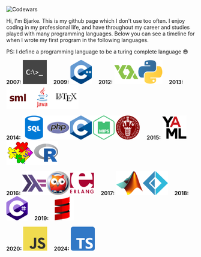 ![Codewars](https://github.r2v.ch/codewars?user=Pjuske&stroke=green)

Hi, I'm Bjarke. This is my github page which I don't use too often. I enjoy coding in my professional life, and have throughout my career and studies played with many programming languages. Below you can see a timeline for when I wrote my first program in the following languages.

PS: I define a programming language to be a turing complete language :sunglasses:

  **2007:** <img src="icons/Batch.png" title="Bash"/>&emsp;
  **2009:** <img src="icons/C++.png" title="C++"/>&emsp;
  **2012:** <img src="icons/GML.png" title="GML"/><img src="icons/Python.png" title="Python"/>&emsp;
  **2013:** <img src="icons/SML.png" title="SML"/><img src="icons/Java.png" title="Java"/><img src="icons/LaTeX.png" title="LaTeX"/>&emsp;
  
  **2014:** <img src="icons/SQL.png" title="SQL"/><img src="icons/PHP.png" title="PHP"/><img src="icons/C.png" title="C"/><img src="icons/MIPS Assembly.png" title="MIPS Assembly"/><img src="icons/FASTO.png" title="FASTO"/>&emsp;
  **2015:** <img src="icons/YAML.png" title="YAML"/><img src="icons/NuSMV.gif" title="NuSMV"/><img src="icons/R.png" title="R"/>&emsp;
  
  **2016:** <img src="icons/Haskell.png" title="Haskell"/><img src="icons/Prolog.png" title="Prolog"/><img src="icons/Erlang.png" title="Erlang"/>&emsp;
  **2017:** <img src="icons/MATLAB.png" title="MATLAB"/><img src="icons/Fsharp.png" title="F#"/>&emsp;
  **2018:** <img src="icons/Csharp.png" title="C#"/>&emsp;
  **2019:** <img src="icons/Scala.png" title="Scala"/>&emsp;
  
  **2020:** <img src="icons/JavaScript.png" title="JavaScript"/>&emsp;
  **2024:** <img src="icons/TypeScript.png" title="TypeScript"/>
